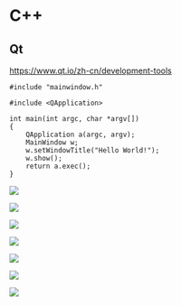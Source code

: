 # C++

## Qt

https://www.qt.io/zh-cn/development-tools

```
#include "mainwindow.h"

#include <QApplication>

int main(int argc, char *argv[])
{
    QApplication a(argc, argv);
    MainWindow w;
    w.setWindowTitle("Hello World!");
    w.show();
    return a.exec();
}
```

![](qt1)

![](qt2)

![](qt3)

![](qt4)

![](qt5)

![](qt6)

![](qt7)


